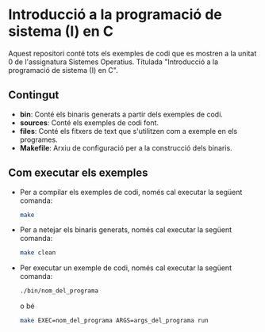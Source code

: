 # Introducció a la programació de sistema (I) en C

Aquest repositori conté tots els exemples de codi que es mostren a la unitat 0 de l'assignatura Sistemes Operatius. Títulada "Introducció a la programació de sistema (I) en C".

## Contingut

- **bin**: Conté els binaris generats a partir dels exemples de codi.
- **sources**: Conté els exemples de codi font.
- **files**: Conté els fitxers de text que s'utilitzen com a exemple en els programes.
- **Makefile**: Arxiu de configuració per a la construcció dels binaris.

## Com executar els exemples

- Per a compilar els exemples de codi, només cal executar la següent comanda:

    ```bash
    make
    ```

- Per a netejar els binaris generats, només cal executar la següent comanda:

    ```bash
    make clean
    ```

- Per executar un exemple de codi, només cal executar la següent comanda:

    ```bash
    ./bin/nom_del_programa
    ```

    o bé

    ```bash
    make EXEC=nom_del_programa ARGS=args_del_programa run
    ```



